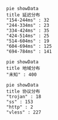 
```mermaid
pie showData
title 延迟分布
"154-244ms" : 32
"244-334ms" : 23
"334-424ms" : 35
"424-514ms" : 25
"514-604ms" : 19
"604-694ms" : 125
"694-784ms" : 141
```
```mermaid
pie showData
title 地域分布
"未知" : 400
```
```mermaid
pie showData
title 协议分布
"trojan" : 18
"ss" : 153
"http" : 2
"vless" : 227
```